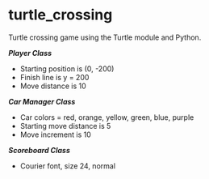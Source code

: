# turtle_crossing
Turtle crossing game using the Turtle module and Python.

***Player Class***
- Starting position is (0, -200)
- Finish line is y = 200
- Move distance is 10

***Car Manager Class***
- Car colors = red, orange, yellow, green, blue, purple
- Starting move distance is 5
- Move increment is 10

***Scoreboard Class***
- Courier font, size 24, normal


